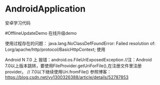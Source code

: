 # AndroidApplication
安卓学习代码

#OfflineUpdateDemo
在线升级demo

使用过程存在的问题：
 java.lang.NoClassDefFoundError: Failed resolution of: Lorg/apache/http/protocol/BasicHttpContext;
 使用<uses-library android:name="org.apache.http.legacy" android:required="false" />

 Android N 7.0 上 报错：android.os.FileUriExposedException
 //注：Android 7.0以上版本跳转，要使用FileProvider.getUriForFile(),在注册文件里注册provider。
 // 7.0以下继续使用Uri.fromFile()
 参照博客：https://blog.csdn.net/yy1300326388/article/details/52787853

